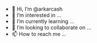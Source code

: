 - 👋 Hi, I’m @arkarcash
- 👀 I’m interested in ...
- 🌱 I’m currently learning ...
- 💞️ I’m looking to collaborate on ...
- 📫 How to reach me ...

<!---
arkarcash/arkarcash is a ✨ special ✨ repository because its `README.md` (this file) appears on your GitHub profile.
You can click the Preview link to take a look at your changes.
--->
